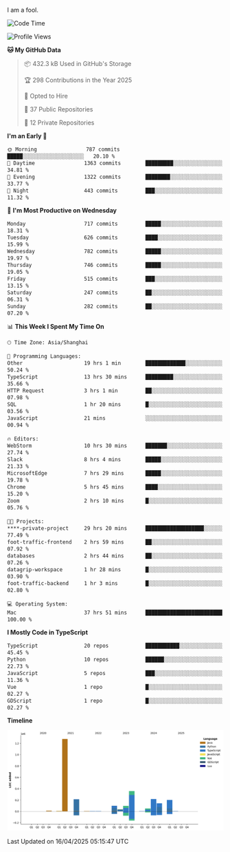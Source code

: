I am a fool.

<!--START_SECTION:waka-->
![Code Time](http://img.shields.io/badge/Code%20Time-2%2C884%20hrs%2042%20mins-blue)

![Profile Views](http://img.shields.io/badge/Profile%20Views-1-blue)

**🐱 My GitHub Data** 

> 📦 432.3 kB Used in GitHub's Storage 
 > 
> 🏆 298 Contributions in the Year 2025
 > 
> 💼 Opted to Hire
 > 
> 📜 37 Public Repositories 
 > 
> 🔑 12 Private Repositories 
 > 
**I'm an Early 🐤** 

```text
🌞 Morning                787 commits         █████░░░░░░░░░░░░░░░░░░░░   20.10 % 
🌆 Daytime                1363 commits        █████████░░░░░░░░░░░░░░░░   34.81 % 
🌃 Evening                1322 commits        ████████░░░░░░░░░░░░░░░░░   33.77 % 
🌙 Night                  443 commits         ███░░░░░░░░░░░░░░░░░░░░░░   11.32 % 
```
📅 **I'm Most Productive on Wednesday** 

```text
Monday                   717 commits         █████░░░░░░░░░░░░░░░░░░░░   18.31 % 
Tuesday                  626 commits         ████░░░░░░░░░░░░░░░░░░░░░   15.99 % 
Wednesday                782 commits         █████░░░░░░░░░░░░░░░░░░░░   19.97 % 
Thursday                 746 commits         █████░░░░░░░░░░░░░░░░░░░░   19.05 % 
Friday                   515 commits         ███░░░░░░░░░░░░░░░░░░░░░░   13.15 % 
Saturday                 247 commits         ██░░░░░░░░░░░░░░░░░░░░░░░   06.31 % 
Sunday                   282 commits         ██░░░░░░░░░░░░░░░░░░░░░░░   07.20 % 
```


📊 **This Week I Spent My Time On** 

```text
🕑︎ Time Zone: Asia/Shanghai

💬 Programming Languages: 
Other                    19 hrs 1 min        █████████████░░░░░░░░░░░░   50.24 % 
TypeScript               13 hrs 30 mins      █████████░░░░░░░░░░░░░░░░   35.66 % 
HTTP Request             3 hrs 1 min         ██░░░░░░░░░░░░░░░░░░░░░░░   07.98 % 
SQL                      1 hr 20 mins        █░░░░░░░░░░░░░░░░░░░░░░░░   03.56 % 
JavaScript               21 mins             ░░░░░░░░░░░░░░░░░░░░░░░░░   00.94 % 

🔥 Editors: 
WebStorm                 10 hrs 30 mins      ███████░░░░░░░░░░░░░░░░░░   27.74 % 
Slack                    8 hrs 4 mins        █████░░░░░░░░░░░░░░░░░░░░   21.33 % 
MicrosoftEdge            7 hrs 29 mins       █████░░░░░░░░░░░░░░░░░░░░   19.78 % 
Chrome                   5 hrs 45 mins       ████░░░░░░░░░░░░░░░░░░░░░   15.20 % 
Zoom                     2 hrs 10 mins       █░░░░░░░░░░░░░░░░░░░░░░░░   05.76 % 

🐱‍💻 Projects: 
****-private-project     29 hrs 20 mins      ███████████████████░░░░░░   77.49 % 
foot-traffic-frontend    2 hrs 59 mins       ██░░░░░░░░░░░░░░░░░░░░░░░   07.92 % 
databases                2 hrs 44 mins       ██░░░░░░░░░░░░░░░░░░░░░░░   07.26 % 
datagrip-workspace       1 hr 28 mins        █░░░░░░░░░░░░░░░░░░░░░░░░   03.90 % 
foot-traffic-backend     1 hr 3 mins         █░░░░░░░░░░░░░░░░░░░░░░░░   02.80 % 

💻 Operating System: 
Mac                      37 hrs 51 mins      █████████████████████████   100.00 % 
```

**I Mostly Code in TypeScript** 

```text
TypeScript               20 repos            ███████████░░░░░░░░░░░░░░   45.45 % 
Python                   10 repos            ██████░░░░░░░░░░░░░░░░░░░   22.73 % 
JavaScript               5 repos             ███░░░░░░░░░░░░░░░░░░░░░░   11.36 % 
Vue                      1 repo              █░░░░░░░░░░░░░░░░░░░░░░░░   02.27 % 
GDScript                 1 repo              █░░░░░░░░░░░░░░░░░░░░░░░░   02.27 % 
```



**Timeline**

![Lines of Code chart](https://raw.githubusercontent.com/VeejaLiu/VeejaLiu/master/assets/bar_graph.png)


 Last Updated on 16/04/2025 05:15:47 UTC
<!--END_SECTION:waka-->
